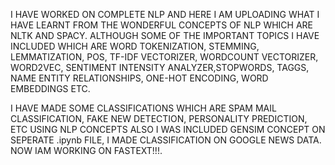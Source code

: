 I HAVE WORKED ON COMPLETE NLP AND HERE I AM UPLOADING WHAT I HAVE LEARNT FROM THE WONDERFUL CONCEPTS OF NLP WHICH ARE NLTK AND SPACY. 
ALTHOUGH SOME OF THE IMPORTANT TOPICS I HAVE INCLUDED WHICH ARE WORD TOKENIZATION, STEMMING, LEMMATIZATION, 
POS, TF-IDF VECTORIZER, WORDCOUNT VECTORIZER, WORD2VEC, SENTIMENT INTENSITY ANALYZER,STOPWORDS, TAGGS, NAME ENTITY RELATIONSHIPS, ONE-HOT ENCODING, WORD EMBEDDINGS ETC.

I HAVE MADE SOME CLASSIFICATIONS WHICH ARE SPAM MAIL CLASSIFICATION, FAKE NEW DETECTION, PERSONALITY PREDICTION, ETC USING NLP CONCEPTS
ALSO I WAS INCLUDED GENSIM CONCEPT ON SEPERATE .ipynb FILE, I MADE CLASSIFICATION ON GOOGLE NEWS DATA.
NOW IAM WORKING ON FASTEXT!!!.
